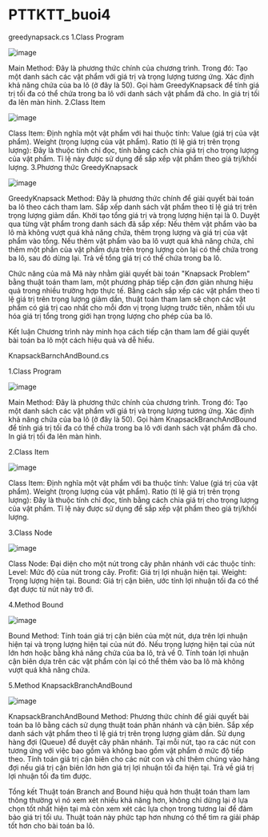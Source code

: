 # PTTKTT_buoi4
greedynapsack.cs
1.Class Program

![image](https://github.com/user-attachments/assets/d47e82ea-bf07-4298-b74f-ca1a7b25a56b)

Main Method: Đây là phương thức chính của chương trình. Trong đó:
Tạo một danh sách các vật phẩm với giá trị và trọng lượng tương ứng.
Xác định khả năng chứa của ba lô (ở đây là 50).
Gọi hàm GreedyKnapsack để tính giá trị tối đa có thể chứa trong ba lô với danh sách vật phẩm đã cho.
In giá trị tối đa lên màn hình.
2.Class Item

![image](https://github.com/user-attachments/assets/29ba4f04-4414-40da-beb6-aa50e12985a1)

Class Item: Định nghĩa một vật phẩm với hai thuộc tính:
Value (giá trị của vật phẩm).
Weight (trọng lượng của vật phẩm).
Ratio (tỉ lệ giá trị trên trọng lượng): Đây là thuộc tính chỉ đọc, tính bằng cách chia giá trị cho trọng lượng của vật phẩm. Tỉ lệ này được sử dụng để sắp xếp vật phẩm theo giá trị/khối lượng.
3.Phương thức GreedyKnapsack

![image](https://github.com/user-attachments/assets/4fca8844-4254-49f8-a48b-c3ed53aae007)

GreedyKnapsack Method: Đây là phương thức chính để giải quyết bài toán ba lô theo cách tham lam.
Sắp xếp danh sách vật phẩm theo tỉ lệ giá trị trên trọng lượng giảm dần.
Khởi tạo tổng giá trị và trọng lượng hiện tại là 0.
Duyệt qua từng vật phẩm trong danh sách đã sắp xếp:
Nếu thêm vật phẩm vào ba lô mà không vượt quá khả năng chứa, thêm trọng lượng và giá trị của vật phẩm vào tổng.
Nếu thêm vật phẩm vào ba lô vượt quá khả năng chứa, chỉ thêm một phần của vật phẩm dựa trên trọng lượng còn lại có thể chứa trong ba lô, sau đó dừng lại.
Trả về tổng giá trị có thể chứa trong ba lô.

Chức năng của mã
Mã này nhằm giải quyết bài toán "Knapsack Problem" bằng thuật toán tham lam, một phương pháp tiếp cận đơn giản nhưng hiệu quả trong nhiều trường hợp thực tế. Bằng cách sắp xếp các vật phẩm theo tỉ lệ giá trị trên trọng lượng giảm dần, thuật toán tham lam sẽ chọn các vật phẩm có giá trị cao nhất cho mỗi đơn vị trọng lượng trước tiên, nhằm tối ưu hóa giá trị tổng trong giới hạn trọng lượng cho phép của ba lô.

Kết luận
Chương trình này minh họa cách tiếp cận tham lam để giải quyết bài toán ba lô một cách hiệu quả và dễ hiểu. 



KnapsackBarnchAndBound.cs

1.Class Program

![image](https://github.com/user-attachments/assets/e3568ff5-4fe4-410a-a9d3-ae44fdfbdd43)

Main Method: Đây là phương thức chính của chương trình. Trong đó:
Tạo một danh sách các vật phẩm với giá trị và trọng lượng tương ứng.
Xác định khả năng chứa của ba lô (ở đây là 50).
Gọi hàm KnapsackBranchAndBound để tính giá trị tối đa có thể chứa trong ba lô với danh sách vật phẩm đã cho.
In giá trị tối đa lên màn hình.

2.Class Item

![image](https://github.com/user-attachments/assets/4515cf51-83c5-4e94-b838-bcc8f570d74e)

Class Item: Định nghĩa một vật phẩm với ba thuộc tính:
Value (giá trị của vật phẩm).
Weight (trọng lượng của vật phẩm).
Ratio (tỉ lệ giá trị trên trọng lượng): Đây là thuộc tính chỉ đọc, tính bằng cách chia giá trị cho trọng lượng của vật phẩm. Tỉ lệ này được sử dụng để sắp xếp vật phẩm theo giá trị/khối lượng.

3.Class Node

![image](https://github.com/user-attachments/assets/c257679c-f9c6-417b-8db6-01c47d988c7a)

Class Node: Đại diện cho một nút trong cây phân nhánh với các thuộc tính:
Level: Mức độ của nút trong cây.
Profit: Giá trị lợi nhuận hiện tại.
Weight: Trọng lượng hiện tại.
Bound: Giá trị cận biên, ước tính lợi nhuận tối đa có thể đạt được từ nút này trở đi.

4.Method Bound

![image](https://github.com/user-attachments/assets/c6b2eac2-b165-4d4d-88c6-0c65a497efea)

Bound Method: Tính toán giá trị cận biên của một nút, dựa trên lợi nhuận hiện tại và trọng lượng hiện tại của nút đó.
Nếu trọng lượng hiện tại của nút lớn hơn hoặc bằng khả năng chứa của ba lô, trả về 0.
Tính toán lợi nhuận cận biên dựa trên các vật phẩm còn lại có thể thêm vào ba lô mà không vượt quá khả năng chứa.

5.Method KnapsackBranchAndBound

![image](https://github.com/user-attachments/assets/d371010b-4500-4457-b3c0-08fe425e2c9e)

KnapsackBranchAndBound Method: Phương thức chính để giải quyết bài toán ba lô bằng cách sử dụng thuật toán phân nhánh và cận biên.
Sắp xếp danh sách vật phẩm theo tỉ lệ giá trị trên trọng lượng giảm dần.
Sử dụng hàng đợi (Queue) để duyệt cây phân nhánh.
Tại mỗi nút, tạo ra các nút con tương ứng với việc bao gồm và không bao gồm vật phẩm ở mức độ tiếp theo.
Tính toán giá trị cận biên cho các nút con và chỉ thêm chúng vào hàng đợi nếu giá trị cận biên lớn hơn giá trị lợi nhuận tối đa hiện tại.
Trả về giá trị lợi nhuận tối đa tìm được.

Tổng kết
Thuật toán Branch and Bound hiệu quả hơn thuật toán tham lam thông thường vì nó xem xét nhiều khả năng hơn, không chỉ dừng lại ở lựa chọn tốt nhất hiện tại mà còn xem xét các lựa chọn trong tương lai để đảm bảo giá trị tối ưu. Thuật toán này phức tạp hơn nhưng có thể tìm ra giải pháp tốt hơn cho bài toán ba lô.






